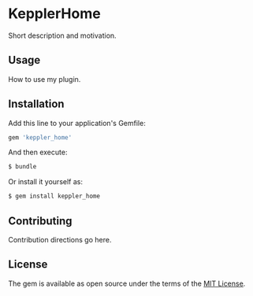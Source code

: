 # KepplerHome
Short description and motivation.

## Usage
How to use my plugin.

## Installation
Add this line to your application's Gemfile:

```ruby
gem 'keppler_home'
```

And then execute:
```bash
$ bundle
```

Or install it yourself as:
```bash
$ gem install keppler_home
```

## Contributing
Contribution directions go here.

## License
The gem is available as open source under the terms of the [MIT License](https://opensource.org/licenses/MIT).
